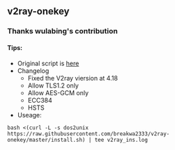 ## v2ray-onekey
### Thanks wulabing's contribution
#### Tips:
* Original script is [here](https://github.com/wulabing/V2Ray_ws-tls_bash_onekey)
* Changelog
  * Fixed the V2ray viersion at 4.18
  * Allow TLS1.2 only
  * Allow AES-GCM only
  * ECC384
  * HSTS
* Useage:
```
bash <(curl -L -s dos2unix https://raw.githubusercontent.com/breakwa2333/v2ray-onekey/master/install.sh) | tee v2ray_ins.log
```
